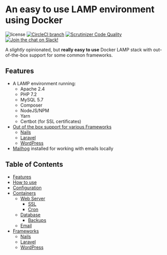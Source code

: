# An easy to use LAMP environment using Docker

![license](https://img.shields.io/badge/license-MIT-green.svg)
[![CircleCI branch](https://img.shields.io/circleci/project/github/nails/skeleton-docker-lamp.svg)](https://circleci.com/gh/nails/skeleton-docker-lamp)
[![Scrutinizer Code Quality](https://scrutinizer-ci.com/g/nails/skeleton-docker-lamp/badges/quality-score.png)](https://scrutinizer-ci.com/g/nails/skeleton-docker-lamp)
[![Join the chat on Slack!](https://now-examples-slackin-rayibnpwqe.now.sh/badge.svg)](https://nails-app.slack.com/shared_invite/MTg1NDcyNjI0ODcxLTE0OTUwMzA1NTYtYTZhZjc5YjExMQ)

A _slightly_ opinionated, but **really easy to use** Docker LAMP stack with out-of-the-box support for some common frameworks.


## Features

  - A LAMP environment running:
    - Apache 2.4
    - PHP 7.2
    - MySQL 5.7
    - Composer
    - NodeJS/NPM
    - Yarn
    - Certbot (for SSL certificates)
  - [Out of the box support for various Frameworks](docker/docs/README.md#frameworks)
    - [Nails](docker/docs/README.md#nails)
    - [Laravel](docker/docs/README.md#laravel)
    - [WordPress](docker/docs/README.md#wordpress)
  - [Mailhog](https://github.com/mailhog/MailHog) installed for working with emails locally



## Table of Contents

- [Features](docker/docs/README.md#features)
- [How to use](docker/docs/README.md#how-to-use)
- [Configuration](docker/docs/README.md#configuration)
- [Containers](docker/docs/README.md#containers)
    - [Web Server](docker/docs/README.md#webserver)
        - [SSL](docker/docs/README.md#ssl)
        - [Cron](docker/docs/README.md#cron)
    - [Database](docker/docs/README.md#database)
        - [Backups](docker/docs/README.md#backups)
    - [Email](docker/docs/README.md#email)
- [Frameworks](docker/docs/README.md#frameworks)
    - [Nails](docker/docs/README.md#nails)
    - [Laravel](docker/docs/README.md#laravel)
    - [WordPress](docker/docs/README.md#wordpress)
